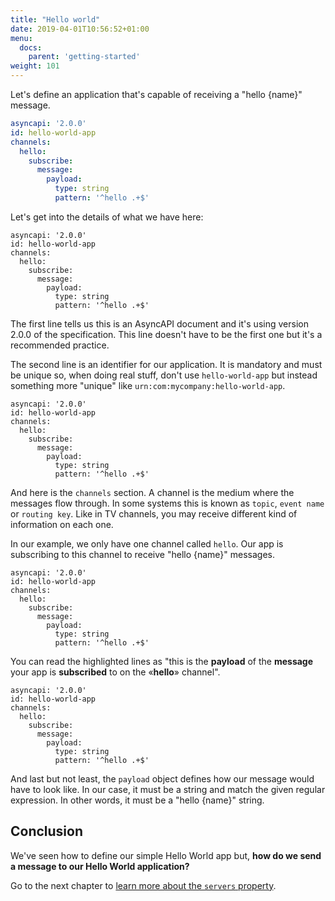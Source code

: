 ```yaml
---
title: "Hello world"
date: 2019-04-01T10:56:52+01:00
menu:
  docs:
    parent: 'getting-started'
weight: 101
---
```


Let's define an application that's capable of receiving a "hello {name}" message.

```yaml
asyncapi: '2.0.0'
id: hello-world-app
channels:
  hello:
    subscribe:
      message:
        payload:
          type: string
          pattern: '^hello .+$'
```

Let's get into the details of what we have here:

<pre class="language-yaml line-numbers" data-line="1,2"><code>asyncapi: '2.0.0'
id: hello-world-app
channels:
  hello:
    subscribe:
      message:
        payload:
          type: string
          pattern: '^hello .+$'</code></pre>

The first line tells us this is an AsyncAPI document and it's using version 2.0.0 of the specification. This line doesn't have to be the first one but it's a recommended practice.

The second line is an identifier for our application. It is mandatory and must be unique so, when doing real stuff, don't use `hello-world-app` but instead something more "unique" like `urn:com:mycompany:hello-world-app`.

<pre class="language-yaml line-numbers" data-line="3-9"><code>asyncapi: '2.0.0'
id: hello-world-app
channels:
  hello:
    subscribe:
      message:
        payload:
          type: string
          pattern: '^hello .+$'</code></pre>

And here is the `channels` section. A channel is the medium where the messages flow through. In some systems this is known as `topic`, `event name` or `routing key`. Like in TV channels, you may receive different kind of information on each one.

In our example, we only have one channel called `hello`. Our app is subscribing to this channel to receive "hello {name}" messages.

<pre class="language-yaml line-numbers" data-line="4-7"><code>asyncapi: '2.0.0'
id: hello-world-app
channels:
  hello:
    subscribe:
      message:
        payload:
          type: string
          pattern: '^hello .+$'</code></pre>

You can read the highlighted lines as "this is the **payload** of the **message** your app is **subscribed** to on the «**hello**» channel".

<pre class="language-yaml line-numbers" data-line="7-9"><code>asyncapi: '2.0.0'
id: hello-world-app
channels:
  hello:
    subscribe:
      message:
        payload:
          type: string
          pattern: '^hello .+$'</code></pre>

And last but not least, the `payload` object defines how our message would have to look like. In our case, it must be a string and match the given regular expression. In other words, it must be a "hello {name}" string.

## Conclusion

We've seen how to define our simple Hello World app but, **how do we send a message to our Hello World application?**

Go to the next chapter to [learn more about the `servers` property](/docs/servers).